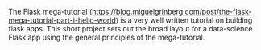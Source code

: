 The Flask mega-tutorial (https://blog.miguelgrinberg.com/post/the-flask-mega-tutorial-part-i-hello-world) is a very well written tutorial on building flask apps. This short project sets out the broad layout for a data-science Flask app using the general principles of the mega-tutorial.
